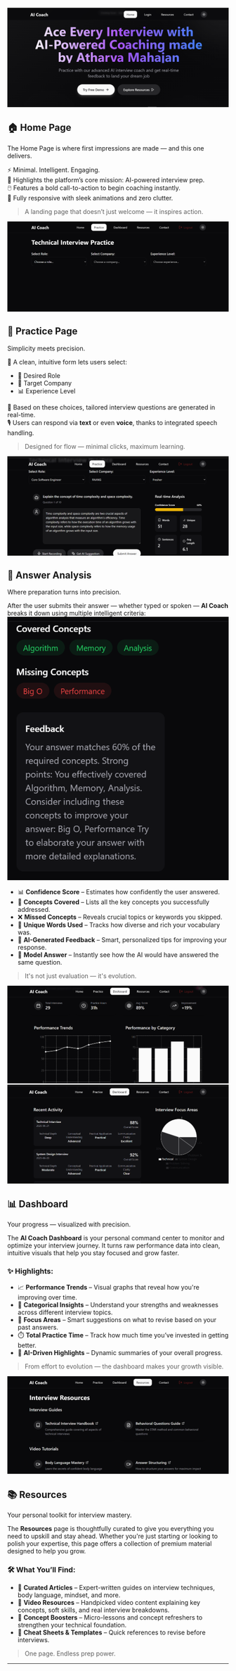![AI Coach Banner](Assets/aicoach.png)

## 🏠 Home Page

The Home Page is where first impressions are made — and this one delivers.

⚡ Minimal. Intelligent. Engaging.  
🎯 Highlights the platform’s core mission: AI-powered interview prep.  
🖱️ Features a bold call-to-action to begin coaching instantly.  
📱 Fully responsive with sleek animations and zero clutter.  

> A landing page that doesn’t just welcome — it inspires action.


![Practice Page Preview](Assets/practicepage.png)

## 🧠 Practice Page

Simplicity meets precision.

🧩 A clean, intuitive form lets users select:
- 🎯 Desired Role  
- 🏢 Target Company  
- 📊 Experience Level  

🧠 Based on these choices, tailored interview questions are generated in real-time.  
🎙️ Users can respond via **text** or even **voice**, thanks to integrated speech handling.

> Designed for flow — minimal clicks, maximum learning.

![Answer Analysis Page](Assets/practisepagewithquestion.png)

## 🧠 Answer Analysis

Where preparation turns into precision.

After the user submits their answer — whether typed or spoken — **AI Coach** breaks it down using multiple intelligent criteria:
![Answer Analysis Page](Assets/detailedanalysis.png)

- 📊 **Confidence Score** – Estimates how confidently the user answered.
- 🧠 **Concepts Covered** – Lists all the key concepts you successfully addressed.
- ❌ **Missed Concepts** – Reveals crucial topics or keywords you skipped.
- 💬 **Unique Words Used** – Tracks how diverse and rich your vocabulary was.
- 🧾 **AI-Generated Feedback** – Smart, personalized tips for improving your response.
- 🤖 **Model Answer** – Instantly see how the AI would have answered the same question.

> It's not just evaluation — it's evolution.


  ![Dashboard Page](Assets/dashboard.png)
  ![Dashboard Page](Assets/dashboard2.png)
## 📊 Dashboard

Your progress — visualized with precision.

The **AI Coach Dashboard** is your personal command center to monitor and optimize your interview journey. It turns raw performance data into clean, intuitive visuals that help you stay focused and grow faster.

### ✨ Highlights:
- 📈 **Performance Trends** – Visual graphs that reveal how you're improving over time.
- 🧩 **Categorical Insights** – Understand your strengths and weaknesses across different interview topics.
- 🎯 **Focus Areas** – Smart suggestions on what to revise based on your past answers.
- ⏱️ **Total Practice Time** – Track how much time you’ve invested in getting better.
- 🧠 **AI-Driven Highlights** – Dynamic summaries of your overall progress.

> From effort to evolution — the dashboard makes your growth visible.

![Resources Page](Assets/resourcespage.png)

## 📚 Resources

Your personal toolkit for interview mastery.

The **Resources** page is thoughtfully curated to give you everything you need to upskill and stay ahead. Whether you're just starting or looking to polish your expertise, this page offers a collection of premium material designed to help you grow.

### 🛠️ What You’ll Find:
- 📄 **Curated Articles** – Expert-written guides on interview techniques, body language, mindset, and more.
- 🎥 **Video Resources** – Handpicked video content explaining key concepts, soft skills, and real interview breakdowns.
- 🧠 **Concept Boosters** – Micro-lessons and concept refreshers to strengthen your technical foundation.
- 📘 **Cheat Sheets & Templates** – Quick references to revise before interviews.

> One page. Endless prep power.

---




